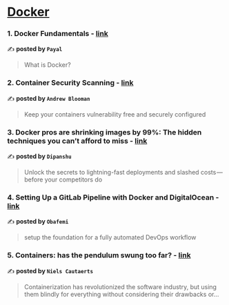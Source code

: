 
<h1><a href=https://medium.com/tag/docker/recommended target="_blank" rel="noopener noreferrer">Docker</a></h1>
<h3>1. Docker Fundamentals - <a href="https://medium.com/@payalpawale010/docker-fundamentals-8076fbecf006" target="_blank" rel="noopener noreferrer">link</a></h3>

✍️ **posted by `Payal`**

<blockquote>What is Docker?</blockquote>

<h3>2. Container Security Scanning - <a href="https://medium.com/itnext/container-security-scanning-f16b438db58d" target="_blank" rel="noopener noreferrer">link</a></h3>

✍️ **posted by `Andrew Blooman`**

<blockquote>Keep your containers vulnerability free and securely configured</blockquote>

<h3>3. Docker pros are shrinking images by 99%: The hidden techniques you can’t afford to miss - <a href="https://medium.com/aws-in-plain-english/docker-pros-are-shrinking-images-by-99-the-hidden-techniques-you-cant-afford-to-miss-a70ee26b4cbf" target="_blank" rel="noopener noreferrer">link</a></h3>

✍️ **posted by `Dipanshu ‎`**

<blockquote>Unlock the secrets to lightning-fast deployments and slashed costs — before your competitors do</blockquote>

<h3>4. Setting Up a GitLab Pipeline with Docker and DigitalOcean - <a href="https://medium.com/aws-tip/setting-up-a-gitlab-pipeline-with-docker-and-digitalocean-398b5debf681" target="_blank" rel="noopener noreferrer">link</a></h3>

✍️ **posted by `Obafemi`**

<blockquote>setup the foundation for a fully automated DevOps workflow</blockquote>

<h3>5. Containers: has the pendulum swung too far? - <a href="https://medium.com/itnext/containers-has-the-pendulum-swung-too-far-208ad02a6b42" target="_blank" rel="noopener noreferrer">link</a></h3>

✍️ **posted by `Niels Cautaerts`**

<blockquote>Containerization has revolutionized the software industry, but using them blindly for everything without considering their drawbacks or…</blockquote>

